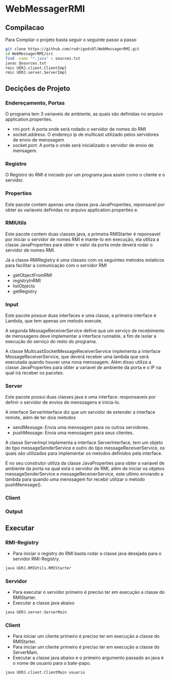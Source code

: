 # WebMessagerRMI
## Compilacao
Para Compilar o projeto basta seguir o seguinte passo a passo
```bash
git clone https://github.com/rodrigodc07/WebMessagerRMI.git
cd WebMessagerRMI/src
find -name "*.java" > sources.txt
javac @sources.txt
rmic UERJ.client.ClientImpl
rmic UERJ.server.ServerImpl
```
## Decições de Projeto
### Endereçamento, Portas
O programa tem 3 variaveis de ambiente, as quais são definidas no arquivo application.properties.
- rmi.port: A porta onde será rodado o servidor de nomes do RMI
- socket.address: O endereço ip de multicast utilizado pelos servidores de envio de menssagem
- socket.port: A porta o onde será inicializado o servidor de envio de mensagem.
### Registro
O Registro do RMI é iniciado por um programa java assim como o cliente e o servidor.
### Properties
Este pacote contem apenas uma classe java JavaProperties, reponsavel por obter as variaveis definidas no arquivo application.properties e.
### RMIUtils
Este pacote contem duas classes java, a primeira RMIStarter é reponsavel por iniciar o servidor de nomes RMI e mante-lo em execução, ela utiliza a classe JavaProperties para obter o valor da porta onde deverá rodar o servidor de nomes RMI.

Já a classe RMIRegistry é uma classes com os seguintes metodos estaticos para facilitar a comunicação com o servidor RMI
- getObjectFromRMI
- registryInRMI
- listObjects
- getRegistry
### Input
Este pacote possue duas interfaces e uma classe, a primeira interface é Lambda, que tem apenas um metodo execute.

A segunda MessageReceiverService define que um serviço de recebimento de menssagens deve implementar a interface runnable, a fim de isolar a execução do serviço do resto do programa.

A classe MulticastSocketMessageReceiverService implementa a interface MessageReceiverService, que deverá receber uma lambda que será executada quando houver uma nova menssagem. Além disso utiliza a classe JavaProperties para obter a variavel de ambiente da porta e o IP na qual irá receber os pacotes.
### Server
Este pacote possui duas classes java e uma interface. responsaveis por definir o servidor de envios de menssagens e inicia-lo.

A interface ServerInterface diz que um servidor de extender a interface remote, além de ter dois metodos
- sendMessage: Envia uma menssagem para os outros servidores.
- pushMessage: Envia uma menssagem para seus clientes.

A classe ServerImpl implementa a interface ServerInterface, tem um objeto do tipo messageSenderService e outro do tipo messageReceiverService, os quais são utilizados para implementar os metodos definidos pela interface.

E no seu construtor utiliza da classe JavaProperties para obter a variavel de ambiente da porta na qual está o servidor de RMI, além de iniciar os objetos messageSenderService e messageReceiverService, este ultimo enviando a lambda para quando uma menssagem for recebir utilizar o metodo pushMenssage().

### Client
### Output
## Executar
### RMI-Registry
- Para iniciar o registry do RMI basta rodar a classe java desejada para o servidor RMI-Registry.
```bash
java UERJ.RMIUtils.RMIStarter
```
### Servidor
- Para executar o servidor primeiro é preciso ter em execução a classe do RMIStarter.
- Executar a classe java abaixo
```bash
java UERJ.server.ServerMain
```

### Client
- Para iniciar um cliente primeiro é preciso ter em execução a classe do RMIStarter.
- Para iniciar um cliente primeiro é preciso ter em execução a classe do ServerMain.
- Executar a classe java abaixo e o primeiro argumento passado ao java é o nome de usuario para o bate-papo.
```bash
java UERJ.client.ClientMain usuario
```
